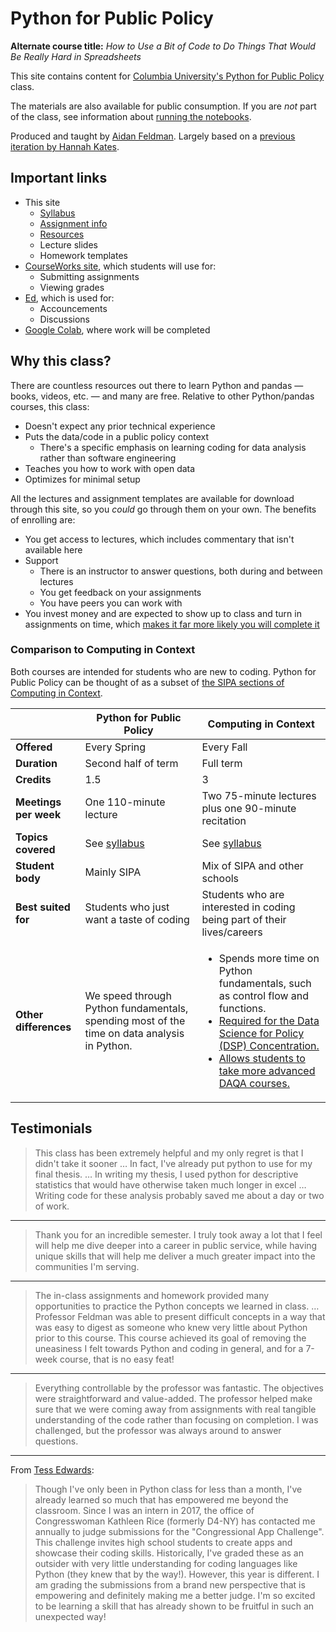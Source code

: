 # Python for Public Policy

**Alternate course title:** _How to Use a Bit of Code to Do Things That Would Be Really Hard in Spreadsheets_

This site contains content for [Columbia University's Python for Public Policy](syllabus.md) class.

The materials are also available for public consumption. If you are _not_ part of the class, see information about [running the notebooks](resources.md#jupyter-outside-this-course).

Produced and taught by [Aidan Feldman](https://api.afeld.me/). Largely based on a [previous iteration by Hannah Kates](https://github.com/hannahkates/nyu-python-public-policy).

## Important links

- This site
  - [Syllabus](syllabus.md)
  - [Assignment info](assignments.md)
  - [Resources](resources.md)
  - Lecture slides
  - Homework templates
- [CourseWorks site](https://courseworks2.columbia.edu/courses/210776), which students will use for:
  - Submitting assignments
  - Viewing grades
- [Ed](https://courseworks2.columbia.edu/courses/210776/external_tools/37606?display=borderless), which is used for:
  - Accouncements
  - Discussions
- [Google Colab](https://colab.research.google.com), where work will be completed

## Why this class?

There are countless resources out there to learn Python and pandas — books, videos, etc. — and many are free. Relative to other Python/pandas courses, this class:

- Doesn't expect any prior technical experience
- Puts the data/code in a public policy context
  - There's a specific emphasis on learning coding for data analysis rather than software engineering
- Teaches you how to work with open data
- Optimizes for minimal setup

All the lectures and assignment templates are available for download through this site, so you _could_ go through them on your own. The benefits of enrolling are:

- You get access to lectures, which includes commentary that isn't available here
- Support
  - There is an instructor to answer questions, both during and between lectures
  - You get feedback on your assignments
  - You have peers you can work with
- You invest money and are expected to show up to class and turn in assignments on time, which [makes it far more likely you will complete it](https://mashable.com/archive/warning-college-may-be-a-waste-of-your-time-and-money)

### Comparison to Computing in Context

Both courses are intended for students who are new to coding. Python for Public Policy can be thought of as a subset of [the SIPA sections of Computing in Context](https://computing-in-context.afeld.me/).

|                       | Python for Public Policy                                                                             | Computing in Context                                                                                                                                                                                                                                  |
| --------------------- | ------------------------------------------------------------------------------------------- | ----------------------------------------------------------------------------------------------------------------------------------------------------------------------------------------------------------------------------------------------------- |
| **Offered**           | Every Spring                                                                                | Every Fall                                                                                                                                                                                                                                            |
| **Duration**          | Second half of term                                                                         | Full term                                                                                                                                                                                                                                             |
| **Credits**           | 1.5                                                                                         | 3                                                                                                                                                                                                                                                     |
| **Meetings per week** | One 110-minute lecture                                                                      | Two 75-minute lectures plus one 90-minute recitation                                                                                                                                                                                                  |
| **Topics covered**    | See [syllabus](syllabus.md#schedule)                                                        | See [syllabus](https://computing-in-context.afeld.me/#schedule)                                                                                                                                                                                       |
| **Student body**      | Mainly SIPA                                                                                 | Mix of SIPA and other schools                                                                                                                                                                                                                         |
| **Best suited for**   | Students who just want a taste of coding                                                    | Students who are interested in coding being part of their lives/careers                                                                                                                                                                               |
| **Other differences** | We speed through Python fundamentals, spending most of the time on data analysis in Python. | <ul><li>Spends more time on Python fundamentals, such as control flow and functions.</li><li>[Required for the Data Science for Policy (DSP) Concentration.][dsp]</li><li>[Allows students to take more advanced DAQA courses.][cic-prereq]</li></ul> |

[dsp]: https://bulletin.columbia.edu/sipa/specializations/daqa/#dsprequirementstext
[cic-prereq]: https://computing-in-context.afeld.me/#course-overview

## Testimonials

> This class has been extremely helpful and my only regret is that I didn't take it sooner … In fact, I've already put python to use for my final thesis. … In writing my thesis, I used python for descriptive statistics that would have otherwise taken much longer in excel … Writing code for these analysis probably saved me about a day or two of work.

---

> Thank you for an incredible semester. I truly took away a lot that I feel will help me dive deeper into a career in public service, while having unique skills that will help me deliver a much greater impact into the communities I'm serving.

---

> The in-class assignments and homework provided many opportunities to practice the Python concepts we learned in class. … Professor Feldman was able to present difficult concepts in a way that was easy to digest as someone who knew very little about Python prior to this course. This course achieved its goal of removing the uneasiness I felt towards Python and coding in general, and for a 7-week course, that is no easy feat!

---

> Everything controllable by the professor was fantastic. The objectives were straightforward and value-added. The professor helped make sure that we were coming away from assignments with real tangible understanding of the code rather than focusing on completion. I was challenged, but the professor was always around to answer questions.

---

From [Tess Edwards](https://www.linkedin.com/in/tess-edwards/):

> Though I've only been in Python class for less than a month, I've already learned so much that has empowered me beyond the classroom. Since I was an intern in 2017, the office of Congresswoman Kathleen Rice (formerly D4-NY) has contacted me annually to judge submissions for the "Congressional App Challenge". This challenge invites high school students to create apps and showcase their coding skills. Historically, I've graded these as an outsider with very little understanding for coding languages like Python (they knew that by the way!). However, this year is different. I am grading the submissions from a brand new perspective that is empowering and definitely making me a better judge. I'm so excited to be learning a skill that has already shown to be fruitful in such an unexpected way!

